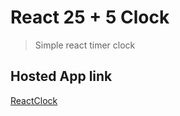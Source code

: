 # React 25 + 5 Clock
> Simple react timer clock

## Hosted App link
[ReactClock](https://roland-react-clock.netlify.app/)